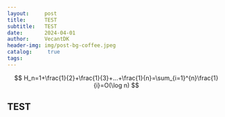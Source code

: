 ```yaml
---
layout:     post
title:      TEST
subtitle:   TEST
date:       2024-04-01
author:     VecantDK
header-img: img/post-bg-coffee.jpeg
catalog: 	 true
tags:
---
```


<head>
    <script src="https://cdn.mathjax.org/mathjax/latest/MathJax.js?config=TeX-AMS-MML_HTMLorMML" type="text/javascript"></script>
    <script type="text/x-mathjax-config">
        MathJax.Hub.Config({
            tex2jax: {
            skipTags: ['script', 'noscript', 'style', 'textarea', 'pre'],
            inlineMath: [['$','$']]
            }
        });
    </script>
</head>

$$
H_n=1+\frac{1}{2}+\frac{1}{3}+...+\frac{1}{n}=\sum_{i=1}^{n}\frac{1}{i}=O(\log n)
$$

## TEST
